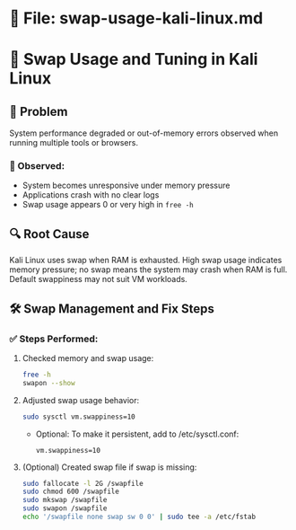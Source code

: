 # 📄 File: swap-usage-kali-linux.md

# 🧠 Swap Usage and Tuning in Kali Linux

## 🐛 Problem
System performance degraded or out-of-memory errors observed when running multiple tools or browsers.

### 💬 Observed:
- System becomes unresponsive under memory pressure
- Applications crash with no clear logs
- Swap usage appears 0 or very high in `free -h`

## 🔍 Root Cause
Kali Linux uses swap when RAM is exhausted. High swap usage indicates memory pressure; no swap means the system may crash when RAM is full. Default swappiness may not suit VM workloads.

## 🛠️ Swap Management and Fix Steps

### ✅ Steps Performed:
1. Checked memory and swap usage:
   ```bash
   free -h
   swapon --show
   ```

2. Adjusted swap usage behavior:
   ```bash
   sudo sysctl vm.swappiness=10
   ```
   - Optional: To make it persistent, add to /etc/sysctl.conf:
     ```
     vm.swappiness=10
     ```

3. (Optional) Created swap file if swap is missing:
   ```bash
   sudo fallocate -l 2G /swapfile
   sudo chmod 600 /swapfile
   sudo mkswap /swapfile
   sudo swapon /swapfile
   echo '/swapfile none swap sw 0 0' | sudo tee -a /etc/fstab
   ```
